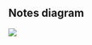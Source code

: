 ## Notes diagram
[![](https://mermaid.ink/img/pako:eNpVUcFOwzAM_RUrFy5AWQtj9MABwRmkwa0XN3HbiDYpicM0Tft3nG1McLOfn997iXdKe0OqVpG-EjlNzxb7gFPjPiKFq8fHp-A3UtXwvp0pgvNMgM6AHq3-jBBTO1lu3IkmC2sK35n_9rp-h5BVI4MVJjkG9oBSZQZEHezMsLE8AA8ESfCLCNbNiQEjzLgdPZrGHRX_ZRH6SWUOXlOMEi1r_PrlhIHi7J2RycECobopBTQ2kGbovXU9tKg_c6hGFfllsVF_n_JxNmuPmKznSEevw4Kk7ElaZNDeMVp3GtJm3AIaQ-ZAVJdqojChNfLXu8aBWApvokbVUhrqMI2c7fdCxcR-vXVa1RwSXao0G-Tf06i6wzGe0Rdj2YczmPORtDvFcjAx621kkZR0ne0znsIo8MA8x7oo8vi6lw9K7bX2UxGtGTDw8P2wLJblcoVlRcv7Cu-qyuh28bDqyttFZ-5vFiWq_X7_A-rSynk?type=png)](https://mermaid.live/edit#pako:eNpVUcFOwzAM_RUrFy5AWQtj9MABwRmkwa0XN3HbiDYpicM0Tft3nG1McLOfn997iXdKe0OqVpG-EjlNzxb7gFPjPiKFq8fHp-A3UtXwvp0pgvNMgM6AHq3-jBBTO1lu3IkmC2sK35n_9rp-h5BVI4MVJjkG9oBSZQZEHezMsLE8AA8ESfCLCNbNiQEjzLgdPZrGHRX_ZRH6SWUOXlOMEi1r_PrlhIHi7J2RycECobopBTQ2kGbovXU9tKg_c6hGFfllsVF_n_JxNmuPmKznSEevw4Kk7ElaZNDeMVp3GtJm3AIaQ-ZAVJdqojChNfLXu8aBWApvokbVUhrqMI2c7fdCxcR-vXVa1RwSXao0G-Tf06i6wzGe0Rdj2YczmPORtDvFcjAx621kkZR0ne0znsIo8MA8x7oo8vi6lw9K7bX2UxGtGTDw8P2wLJblcoVlRcv7Cu-qyuh28bDqyttFZ-5vFiWq_X7_A-rSynk)